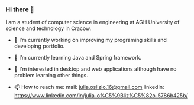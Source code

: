 ### Hi there 👋

I am a student of computer science in engineering at AGH University of science and technology in Cracow.

- 🔭 I’m currently working on improving my programing skills and developing portfolio.
- 🌱 I’m currently learning Java and Spring framework.
- 🤔 I'm interested in desktop and web applications although have no problem learning other things.

- 📫 How to reach me: 
         mail: julia.oslizlo.16@gmail.com
         linkedIn: https://www.linkedin.com/in/julia-o%C5%9Bliz%C5%82o-5786b425b/
  



